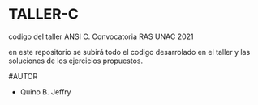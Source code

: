 # TALLER-C
 codigo del taller ANSI C. Convocatoria RAS UNAC 2021
 
 en este repositorio se subirá todo el codigo desarrolado en el taller y las soluciones de los ejercicios propuestos.
 
 #AUTOR
 - Quino B. Jeffry

